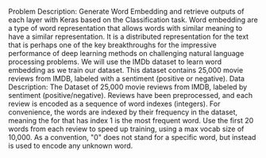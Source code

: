 Problem Description:
Generate Word Embedding and retrieve outputs of each layer with Keras based
on the Classification task.
Word embedding are a type of word representation that allows words with
similar meaning to have a similar representation.
It is a distributed representation for the text that is perhaps one of the key
breakthroughs for the impressive performance of deep learning methods on
challenging natural language processing problems.
We will use the IMDb dataset to learn word embedding as we train our dataset.
This dataset contains 25,000 movie reviews from IMDB, labeled with a sentiment
(positive or negative).
Data Description:
The Dataset of 25,000 movie reviews from IMDB, labeled by sentiment
(positive/negative). Reviews have been preprocessed, and each review is encoded
as a sequence of word indexes (integers). For convenience, the words are indexed
by their frequency in the dataset, meaning the for that has index 1 is the most
frequent word. Use the first 20 words from each review to speed up training,
using a max vocab size of 10,000.
As a convention, "0" does not stand for a specific word, but instead is used to
encode any unknown word.
